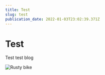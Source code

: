 ```yaml
---
title: Test
slug: test
publication_date: 2022-01-03T23:02:39.371Z
---
```

# Test

Test test blog



![Rusty bike](/uploads/23124852165_151e7d95da_c.jpg "Old bike")